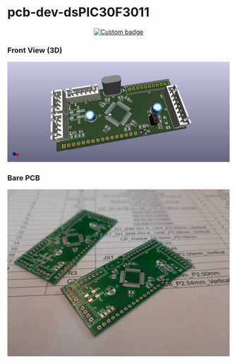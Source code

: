 # pcb-dev-dsPIC30F3011


<p align="center"><a href="https://shishir-dey.github.io/pcb-dev-dsPIC30F3011/"><img alt="Custom badge"
            src="https://img.shields.io/static/v1?label=Interactive%20BOM&style=flat-square&message=https://shishir-dey.github.io/pcb-dev-dsPIC30F3011/&color=blue"></a>
</p>


<h3>Front View (3D)</h3>

![Front view](images/front.png "Front View")


<h3>Bare PCB</h3>

![Bare PCB](images/final.jpeg "Bare PCB")
